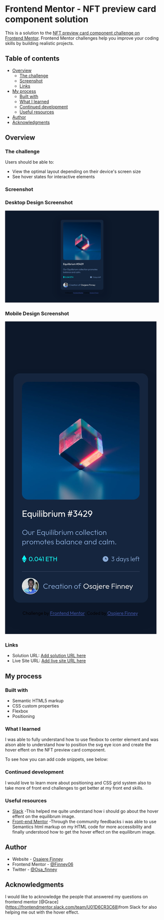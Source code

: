 # Frontend Mentor - NFT preview card component solution

This is a solution to the [NFT preview card component challenge on Frontend Mentor](https://www.frontendmentor.io/challenges/nft-preview-card-component-SbdUL_w0U). Frontend Mentor challenges help you improve your coding skills by building realistic projects. 

## Table of contents

- [Overview](#overview)
  - [The challenge](#the-challenge)
  - [Screenshot](#screenshot)
  - [Links](#links)
- [My process](#my-process)
  - [Built with](#built-with)
  - [What I learned](#what-i-learned)
  - [Continued development](#continued-development)
  - [Useful resources](#useful-resources)
- [Author](#author)
- [Acknowledgments](#acknowledgments)



## Overview

### The challenge

Users should be able to:

- View the optimal layout depending on their device's screen size
- See hover states for interactive elements

### Screenshot

### Desktop Design Screenshot
 ![](./design/Screenshot.png)

 ### Mobile Design Screenshot
![](./design/MobileScreenshot.png)




### Links

- Solution URL: [Add solution URL here](https://www.frontendmentor.io/solutions/nft-preview-card-component-fobD8AVFZA)
- Live Site URL: [Add live site URL here](https://finney06.github.io/NFT-preview-card-component/)

## My process

### Built with

- Semantic HTML5 markup
- CSS custom properties
- Flexbox
- Positioning




### What I learned

I was able to fully understand how to use flexbox to center element and was alson able to understand how to position the svg eye icon and create the hover effent on the NFT preview card component.

To see how you can add code snippets, see below:


### Continued development

I would love to learn more about positioning and CSS grid system also to take more of front end challenges to get better at my front end skills.



### Useful resources

- [Slack](https://frontendmentor.slack.com/archives/CCYHFT85B/p1652445926488529) -This helped me quite understand how i should go about the hover effent on the equilibrum image.
- [Front-end Mentor](https://www.frontendmentor.io/solutions/nft-preview-card-component-fobD8AVFZA) -Through the community feedbacks i was able to use Semantics html markup on my HTML code for more accessibility and finally understood how to get the hover effect on the equilibrum image.



## Author

- Website - [Osajere Finney](https://finney06.github.io/profile-card-component/)
- Frontend Mentor - [@Finney06](https://www.frontendmentor.io/profile/Finney06)
- Twitter - [@Osa_finney](https://www.twitter.com/@Osa_finney)

## Acknowledgments

I would like to acknowledge the people that answered my questions on frontend mentor  [@Grace] (https://frontendmentor.slack.com/team/U01D6CR3C68)from Slack for also helping me out with the hover effect.
